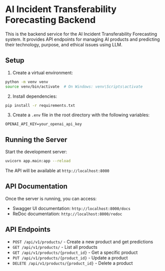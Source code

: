 # AI Incident Transferability Forecasting Backend

This is the backend service for the AI Incident Transferability Forecasting system. It provides API endpoints for managing AI products and predicting their technology, purpose, and ethical issues using LLM.

## Setup

1. Create a virtual environment:
```bash
python -m venv venv
source venv/bin/activate  # On Windows: venv\Scripts\activate
```

2. Install dependencies:
```bash
pip install -r requirements.txt
```

3. Create a `.env` file in the root directory with the following variables:
```
OPENAI_API_KEY=your_openai_api_key
```

## Running the Server

Start the development server:
```bash
uvicorn app.main:app --reload
```

The API will be available at `http://localhost:8000`

## API Documentation

Once the server is running, you can access:
- Swagger UI documentation: `http://localhost:8000/docs`
- ReDoc documentation: `http://localhost:8000/redoc`

## API Endpoints

- `POST /api/v1/products/` - Create a new product and get predictions
- `GET /api/v1/products/` - List all products
- `GET /api/v1/products/{product_id}` - Get a specific product
- `PUT /api/v1/products/{product_id}` - Update a product
- `DELETE /api/v1/products/{product_id}` - Delete a product 